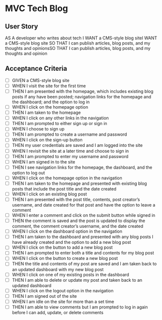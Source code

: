 # MVC Tech Blog

## User Story

AS A developer who writes about tech
I WANT a CMS-style blog siteI WANT a CMS-style blog site
SO THAT I can publish articles, blog posts, and my thoughts and opinionsSO THAT I can publish articles, blog posts, and my thoughts and opinion

## Acceptance Criteria 

- [ ] GIVEN a CMS-style blog site
- [ ] WHEN I visit the site for the first time
- [ ] THEN I am presented with the homepage, which includes existing blog posts if any have been posted; navigation links for the homepage and the dashboard; and the option to log in
- [ ] WHEN I click on the homepage option
- [ ] THEN I am taken to the homepage
- [ ] WHEN I click on any other links in the navigation
- [ ] THEN I am prompted to either sign up or sign in
- [ ] WHEN I choose to sign up
- [ ] THEN I am prompted to create a username and password
- [ ] WHEN I click on the sign-up button
- [ ] THEN my user credentials are saved and I am logged into the site
- [ ] WHEN I revisit the site at a later time and choose to sign in
- [ ] THEN I am prompted to enter my username and password
- [ ] WHEN I am signed in to the site
- [ ] THEN I see navigation links for the homepage, the dashboard, and the option to log out
- [ ] WHEN I click on the homepage option in the navigation
- [ ] THEN I am taken to the homepage and presented with existing blog posts that include the post title and the date created
- [ ] WHEN I click on an existing blog post
- [ ] THEN I am presented with the post title, contents, post creator’s username, and date created for that post and have the option to leave a comment
- [ ] WHEN I enter a comment and click on the submit button while signed in
- [ ] THEN the comment is saved and the post is updated to display the comment, the comment creator’s username, and the date created
- [ ] WHEN I click on the dashboard option in the navigation
- [ ] THEN I am taken to the dashboard and presented with any blog posts I have already created and the option to add a new blog post
- [ ] WHEN I click on the button to add a new blog post
- [ ] THEN I am prompted to enter both a title and contents for my blog post
- [ ] WHEN I click on the button to create a new blog post
- [ ] THEN the title and contents of my post are saved and I am taken back to an updated dashboard with my new blog post
- [ ] WHEN I click on one of my existing posts in the dashboard
- [ ] THEN I am able to delete or update my post and taken back to an updated dashboard
- [ ] WHEN I click on the logout option in the navigation
- [ ] THEN I am signed out of the site
- [ ] WHEN I am idle on the site for more than a set time
- [ ] THEN I am able to view comments but I am prompted to log in again before I can add, update, or delete comments